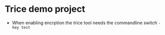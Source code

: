 # Trice demo project
- When enabling encrption the trice tool needs the commandline switch `-key test`

